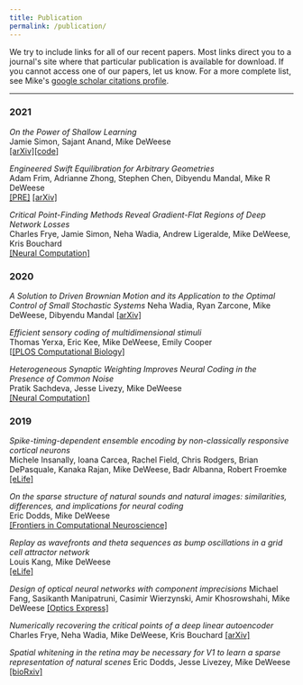 ```yaml
---
title: Publication
permalink: /publication/
---
```


We try to include links for all of our recent papers. Most links direct you to a journal's site where that particular publication is available for download. If you cannot access one of our papers, let us know.  For a more complete list, see Mike's [google scholar citations profile](https://scholar.google.com/citations?user=DZ9-LmkAAAAJ&hl=en).

<hr>

### 2021

_On the Power of Shallow Learning_<br>
Jamie Simon, Sajant Anand, Mike DeWeese<br>
[[arXiv]](https://arxiv.org/abs/2106.03186v1)[[code]](https://github.com/james-simon/shallow-learning)

_Engineered Swift Equilibration for Arbitrary Geometries_<br>
Adam Frim, Adrianne Zhong, Stephen Chen, Dibyendu Mandal, Mike R DeWeese<br>
[[PRE]](https://journals.aps.org/pre/abstract/10.1103/PhysRevE.103.L030102) [[arXiv]](https://arxiv.org/abs/2012.08672)

_Critical Point-Finding Methods Reveal Gradient-Flat Regions of Deep Network Losses_<br>
Charles Frye, Jamie Simon, Neha Wadia, Andrew Ligeralde, Mike DeWeese, Kris Bouchard<br>
[[Neural Computation]](https://direct.mit.edu/neco/article/33/6/1469/100574/Critical-Point-Finding-Methods-Reveal-Gradient)

### 2020

_A Solution to Driven Brownian Motion and its Application to the Optimal Control of Small Stochastic Systems_
Neha Wadia, Ryan Zarcone, Mike DeWeese, Dibyendu Mandal
[[arXiv]](https://arxiv.org/pdf/2008.00122.pdf)

_Efficient sensory coding of multidimensional stimuli_<br>
Thomas Yerxa, Eric Kee, Mike DeWeese, Emily Cooper<br>
[[[PLOS Computational Biology]](https://journals.plos.org/ploscompbiol/article?id=10.1371/journal.pcbi.1008146)

_Heterogeneous Synaptic Weighting Improves Neural Coding in the Presence of Common Noise_<br>
Pratik Sachdeva, Jesse Livezy, Mike DeWeese<br>
[[Neural Computation]](https://www.mitpressjournals.org/doi/10.1162/neco_a_01287?url_ver=Z39.88-2003&rfr_id=ori:rid:crossref.org&rfr_dat=cr_pub%20%200pubmed)

### 2019

_Spike-timing-dependent ensemble encoding by non-classically responsive cortical neurons_<br>
Michele Insanally, Ioana Carcea, Rachel Field, Chris Rodgers, Brian DePasquale, Kanaka Rajan, Mike DeWeese, Badr Albanna, Robert Froemke<br>
[[eLife]](https://elifesciences.org/articles/42409)

_On the sparse structure of natural sounds and natural images: similarities, differences, and implications for neural coding_<br>
Eric Dodds, Mike DeWeese<br>
[[Frontiers in Computational Neuroscience]](https://www.frontiersin.org/articles/10.3389/fncom.2019.00039/full)

_Replay as wavefronts and theta sequences as bump oscillations in a grid cell attractor network_<br>
Louis Kang, Mike DeWeese<br>
[[eLife]](https://elifesciences.org/articles/46351)

_Design of optical neural networks with component imprecisions_
 Michael Fang, Sasikanth Manipatruni, Casimir Wierzynski, Amir Khosrowshahi, Mike DeWeese
[[Optics Express]](https://www.osapublishing.org/oe/fulltext.cfm?uri=oe-27-10-14009&id=411885)

_Numerically recovering the critical points of a deep linear autoencoder_
Charles Frye, Neha Wadia, Mike DeWeese, Kris Bouchard
[[arXiv]](https://arxiv.org/abs/1901.10603)

_Spatial whitening in the retina may be necessary for V1 to learn a sparse representation of natural scenes_
Eric Dodds, Jesse Livezey, Mike DeWeese
[[bioRxiv]](https://www.biorxiv.org/content/10.1101/776799v1.abstract)